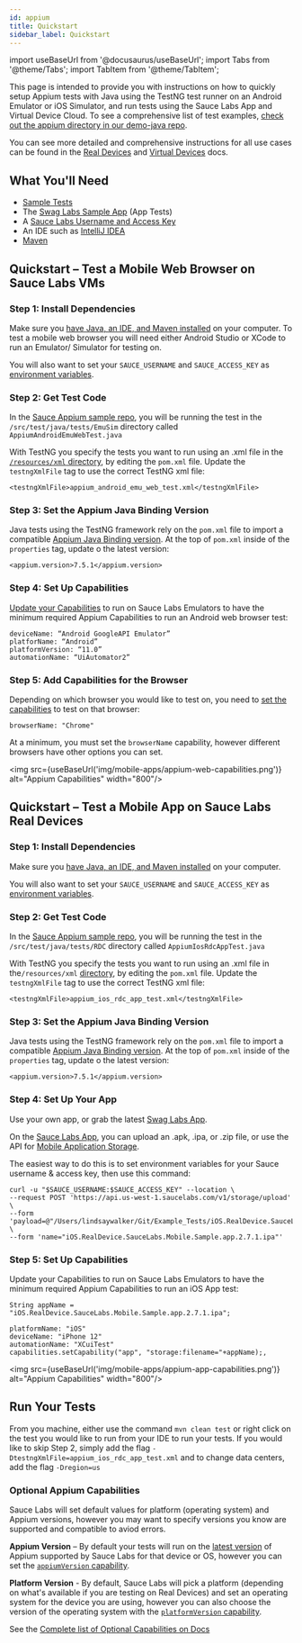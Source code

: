 ```yaml
---
id: appium
title: Quickstart
sidebar_label: Quickstart
---
```


import useBaseUrl from '@docusaurus/useBaseUrl';
import Tabs from '@theme/Tabs';
import TabItem from '@theme/TabItem';

This page is intended to provide you with instructions on how to quickly setup Appium tests with Java using the TestNG test runner on an Android Emulator or iOS Simulator, and run tests using the Sauce Labs App and Virtual Device Cloud. To see a comprehensive list of test examples, [check out the appium directory in our demo-java repo](https://github.com/saucelabs-training/demo-java/tree/dff5fd61b8e152efe59e4a8c9e75c644de4e51e0/appium-examples).

You can see more detailed and comprehensive instructions for all use cases can be found in the [Real Devices](https://docs.saucelabs.com/mobile-apps/automated-testing/appium/real-devices) and [Virtual Devices](https://docs.saucelabs.com/mobile-apps/automated-testing/appium/virtual-devices) docs.


## What You'll Need

* [Sample Tests](https://github.com/saucelabs-training/quickstart-appium-java)
* The [Swag Labs Sample App](https://github.com/saucelabs/sample-app-mobile/releases) (App Tests)
* A [Sauce Labs Username and Access Key](https://saucelabs.com/sign-up)
* An IDE such as [IntelliJ IDEA](https://www.jetbrains.com/idea/download/#section=mac)
* [Maven](https://maven.apache.org/install.html)

## Quickstart – Test a Mobile Web Browser on Sauce Labs VMs

### Step 1: Install Dependencies
Make sure you [have Java, an IDE, and Maven installed](https://training.saucelabs.com/codelabs/Module1-SeleniumJava/index.html?index=..%2F..SeleniumJava#4) on your computer. To test a mobile web browser you will need either Android Studio or XCode to run an Emulator/ Simulator for testing on.

You will also want to set your `SAUCE_USERNAME` and `SAUCE_ACCESS_KEY` as [environment variables](https://www.youtube.com/watch?v=3K1Eu0eTha8).

### Step 2: Get Test Code
In the [Sauce Appium sample repo](https://github.com/saucelabs-training/quickstart-appium-java/tree/main/src/test/java/tests), you will be running the test in the `/src/test/java/tests/EmuSim` directory called `AppiumAndroidEmuWebTest.java`

With TestNG you specify the tests you want to run using an .xml file in the [`/resources/xml` directory](https://github.com/saucelabs-training/quickstart-appium-java/tree/main/src/test/resources/config), by editing the `pom.xml` file. Update the `testngXmlFile` tag to use the correct TestNG xml file:

```
<testngXmlFile>appium_android_emu_web_test.xml</testngXmlFile>
```

### Step 3: Set the Appium Java Binding Version

Java tests using the TestNG framework rely on the `pom.xml` file to import a compatible [Appium Java Binding version](https://github.com/appium/java-client). At the top of `pom.xml` inside of the `properties` tag, update o the latest version:


```
<appium.version>7.5.1</appium.version>
```

### Step 4: Set Up Capabilities
[Update your Capabilities](https://saucelabs.com/platform/platform-configurator) to run on Sauce Labs Emulators to have the minimum required Appium Capabilities to run an Android web browser test:

```
deviceName: “Android GoogleAPI Emulator”
platforName: “Android”
platformVersion: “11.0”
automationName: “UiAutomator2”
```

### Step 5: Add Capabilities for the Browser
Depending on which browser you would like to test on, you need to [set the capabilities](https://docs.saucelabs.com/dev/test-configuration-options#desktop-browser-capabilities-sauce-specific--optional) to test on that browser:

```
browserName: "Chrome"
```
At a minimum, you must set the `browserName` capability, however different browsers have other options you can set.

<img src={useBaseUrl('img/mobile-apps/appium-web-capabilities.png')} alt="Appium Capabilities" width="800"/>


<!-- ### Step 2: Setup Environment

First, start up Appium Desktop on your Computer.

<Tabs
  groupId="platforms"
  defaultValue="ios"
  values={[
    {label: 'iOS', value: 'ios'},
    {label: 'Android', value: 'android'},
  ]}>

<TabItem value="ios">
* Start Appium Desktop
* Set your Capabilities in Appium Desktop and start a session:
`  "platformName": "iOS"
  "platformVersion": "14.4"
  "deviceName": "iPhone 12"
  "automationName": "XCuiTest"`


* The XCode simulator should open with the capabilities your specified in Appium Desktop

See more in the [AppiumSetup Guide for iOS](https://docs.google.com/document/d/1e9KEhn0BP9GMGG0ynfcKSMctbLw-IS1w3mseyYAgrbI/edit?usp=sharing)


</TabItem>
<TabItem value="android">
* Start Appium Desktop
* Start Android Studio
* Set your Capabilities to match the Emulator you are running in in Appium Desktop and start a session:

`  "platformName": "Android"
  "platformVersion": "9.0"
  "deviceName": "Android Emulator"
  "automationName": "UiAutomator2"`


See more in the [Appium Setup Guide for Android](https://docs.google.com/document/d/1Q1b744PYJs7aMmpiUfgHPpnjB5SKG3nMKqWx8bYfEUs/edit?usp=sharing)

Video - **[Android Appium Test Environment Setup](https://www.youtube.com/watch?v=aRC6WkmFfzc)**
</TabItem>
</Tabs> -->

## Quickstart – Test a Mobile App on Sauce Labs Real Devices

### Step 1: Install Dependencies
Make sure you [have Java, an IDE, and Maven installed](https://training.saucelabs.com/codelabs/Module1-SeleniumJava/index.html?index=..%2F..SeleniumJava#4) on your computer.

You will also want to set your `SAUCE_USERNAME` and `SAUCE_ACCESS_KEY` as [environment variables](https://www.youtube.com/watch?v=3K1Eu0eTha8).


### Step 2: Get Test Code
In the [Sauce Appium sample repo](https://github.com/saucelabs-training/quickstart-appium-java/tree/main/src/test/java/tests), you will be running the test in the `/src/test/java/tests/RDC` directory called `AppiumIosRdcAppTest.java`

With TestNG you specify the tests you want to run using an .xml file in the`/resources/xml` [directory](https://github.com/saucelabs-training/quickstart-appium-java/tree/main/src/test/resources/config), by editing the `pom.xml` file. Update the `testngXmlFile` tag to use the correct TestNG xml file:

```
<testngXmlFile>appium_ios_rdc_app_test.xml</testngXmlFile>
```
### Step 3: Set the Appium Java Binding Version

Java tests using the TestNG framework rely on the `pom.xml` file to import a compatible [Appium Java Binding version](https://github.com/appium/java-client). At the top of `pom.xml` inside of the `properties` tag, update o the latest version:

```
<appium.version>7.5.1</appium.version>
```

### Step 4: Set Up Your App
Use your own app, or grab the latest [Swag Labs App](https://github.com/saucelabs/sample-app-mobile/releases).

On the [Sauce Labs App](https://app.saucelabs.com/live/app-testing), you can upload an .apk, .ipa, or .zip file, or use the API for [Mobile Application Storage](https://docs.saucelabs.com/mobile-apps/app-storage/index.html#uploading-apps-via-rest-api).

The easiest way to do this is to set environment variables for your Sauce username & access key, then use this command:

```
curl -u "$SAUCE_USERNAME:$SAUCE_ACCESS_KEY" --location \
--request POST 'https://api.us-west-1.saucelabs.com/v1/storage/upload' \
--form 'payload=@"/Users/lindsaywalker/Git/Example_Tests/iOS.RealDevice.SauceLabs.Mobile.Sample.app.2.7.1.ipa"' \
--form 'name="iOS.RealDevice.SauceLabs.Mobile.Sample.app.2.7.1.ipa"'
```

### Step 5: Set Up Capabilities
Update your Capabilities to run on Sauce Labs Emulators to have the minimum required Appium Capabilities to run an iOS App test:

```
String appName = "iOS.RealDevice.SauceLabs.Mobile.Sample.app.2.7.1.ipa";
```

```
platformName: "iOS"
deviceName: "iPhone 12"
automationName: "XCuiTest"
capabilities.setCapability("app", "storage:filename="+appName);,
```

<img src={useBaseUrl('img/mobile-apps/appium-app-capabilities.png')} alt="Appium Capabilities" width="800"/>

## Run Your Tests

From you machine, either use the command `mvn clean test` or right click on the test you would like to run from your IDE to run your tests.  If you would like to skip Step 2, simply add the flag `-DtestngXmlFile=appium_ios_rdc_app_test.xml` and to change data centers, add the flag `-Dregion=us`

### Optional Appium Capabilities

Sauce Labs will set default values for platform (operating system) and Appium versions, however you may want to specify versions you know are supported and compatible to aviod errors.

**Appium Version** – By default your tests will run on the [latest version](https://saucelabs.com/platform/platform-configurator#/) of Appium supported by Sauce Labs for that device or OS, however you can set the [`appiumVersion` capability](https://docs.saucelabs.com/mobile-apps/automated-testing/appium/virtual-devices/index.html#set-your-appiumversion).

**Platform Version** - By default, Sauce Labs will pick a platform (depending on what's available if you are testing on Real Devices) and set an operating system for the device you are using, however you can also choose the version of the operating system with the [`platformVersion` capability](https://docs.saucelabs.com/dev/test-configuration-options/index.html#platformversion).  

See the [Complete list of Optional Capabilities on Docs](https://docs.saucelabs.com/dev/test-configuration-options/index.html#mobile-app-capabilities-sauce-specific--optional)
